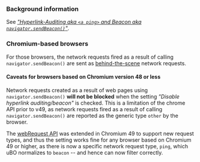 ### Background information

See [_"Hyperlink-Auditing aka `<a ping>` and Beacon aka `navigator.sendBeacon()`"_](http://www.wilderssecurity.com/threads/hyperlink-auditing-aka-a-ping-and-beacon-aka-navigator-sendbeacon.364904/).

### Chromium-based browsers

For those browsers, the network requests fired as a result of calling `navigator.sendBeacon()` are sent as [behind-the-scene](https://github.com/gorhill/uBlock/wiki/Behind-the-scene-network-requests) network requests.

#### Caveats for browsers based on Chromium version 48 or less

Network requests created as a result of web pages using `navigator.sendBeacon()` **will not be blocked** when the setting _"Disable hyperlink auditing/beacon"_ is checked. This is a limitation of the chrome API prior to v49, as network requests fired as a result of calling `navigator.sendBeacon()` are reported as the generic type `other` by the browser.

The [webRequest API](https://developer.chrome.com/extensions/webRequest) was extended in Chromium 49 to support new request types, and thus the setting works fine for any browser based on Chromium 49 or higher, as there is now a specific network request type, `ping`, which uBO normalizes to `beacon` -- and hence can now filter correctly.